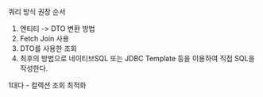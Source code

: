 쿼리 방식 권장 순서
1. 엔티티 -> DTO 변환 방법
2. Fetch Join 사용
3. DTO를 사용한 조회
4. 최후의 방법으로 네이티브SQL 또는 JDBC Template 등을 이용하여 직접 SQL을 작성한다.

1대다 - 컬렉션 조회 최적화